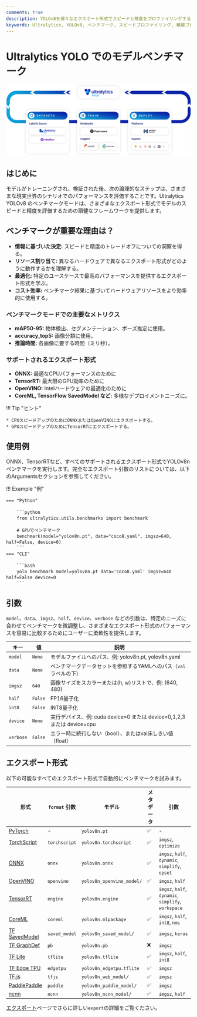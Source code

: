 ```yaml
---
comments: true
description: YOLOv8を様々なエクスポート形式でスピードと精度をプロファイリングする方法を学び、mAP50-95、accuracy_top5のメトリクスなどの洞察を得る。
keywords: Ultralytics, YOLOv8, ベンチマーク, スピードプロファイリング, 精度プロファイリング, mAP50-95, accuracy_top5, ONNX, OpenVINO, TensorRT, YOLOエクスポート形式
---
```


# Ultralytics YOLO でのモデルベンチマーク

<img width="1024" src="https://github.com/ultralytics/assets/raw/main/yolov8/banner-integrations.png" alt="Ultralytics YOLOエコシステムと統合">

## はじめに

モデルがトレーニングされ、検証された後、次の論理的なステップは、さまざまな現実世界のシナリオでのパフォーマンスを評価することです。Ultralytics YOLOv8 のベンチマークモードは、さまざまなエクスポート形式でモデルのスピードと精度を評価するための頑健なフレームワークを提供します。

## ベンチマークが重要な理由は？

- **情報に基づいた決定:** スピードと精度のトレードオフについての洞察を得る。
- **リソース割り当て:** 異なるハードウェアで異なるエクスポート形式がどのように動作するかを理解する。
- **最適化:** 特定のユースケースで最高のパフォーマンスを提供するエクスポート形式を学ぶ。
- **コスト効率:** ベンチマーク結果に基づいてハードウェアリソースをより効率的に使用する。

### ベンチマークモードでの主要なメトリクス

- **mAP50-95:** 物体検出、セグメンテーション、ポーズ推定に使用。
- **accuracy_top5:** 画像分類に使用。
- **推論時間:** 各画像に要する時間（ミリ秒）。

### サポートされるエクスポート形式

- **ONNX:** 最適なCPUパフォーマンスのために
- **TensorRT:** 最大限のGPU効率のために
- **OpenVINO:** Intelハードウェアの最適化のために
- **CoreML, TensorFlow SavedModel など:** 多様なデプロイメントニーズに。

!!! Tip "ヒント"

    * CPUスピードアップのためにONNXまたはOpenVINOにエクスポートする。
    * GPUスピードアップのためにTensorRTにエクスポートする。

## 使用例

ONNX、TensorRTなど、すべてのサポートされるエクスポート形式でYOLOv8nベンチマークを実行します。完全なエクスポート引数のリストについては、以下のArgumentsセクションを参照してください。

!!! Example "例"

    === "Python"

        ```python
        from ultralytics.utils.benchmarks import benchmark

        # GPUでベンチマーク
        benchmark(model="yolov8n.pt", data="coco8.yaml", imgsz=640, half=False, device=0)
        ```
    === "CLI"

        ```bash
        yolo benchmark model=yolov8n.pt data='coco8.yaml' imgsz=640 half=False device=0
        ```

## 引数

`model`、`data`、`imgsz`、`half`、`device`、`verbose` などの引数は、特定のニーズに合わせてベンチマークを微調整し、さまざまなエクスポート形式のパフォーマンスを容易に比較するためにユーザーに柔軟性を提供します。

| キー      | 値      | 説明                                                                    |
| --------- | ------- | ----------------------------------------------------------------------- |
| `model`   | `None`  | モデルファイルへのパス、例: yolov8n.pt, yolov8n.yaml                    |
| `data`    | `None`  | ベンチマークデータセットを参照するYAMLへのパス（`val`ラベルの下）       |
| `imgsz`   | `640`   | 画像サイズをスカラーまたは(h, w)リストで、例: (640, 480)                |
| `half`    | `False` | FP16量子化                                                              |
| `int8`    | `False` | INT8量子化                                                              |
| `device`  | `None`  | 実行デバイス、例: cuda device=0 または device=0,1,2,3 または device=cpu |
| `verbose` | `False` | エラー時に続行しない（bool）、またはval床しきい値（float）              |

## エクスポート形式

以下の可能なすべてのエクスポート形式で自動的にベンチマークを試みます。

| 形式                                                               | `format` 引数 | モデル                    | メタデータ | 引数                                                |
| ------------------------------------------------------------------ | ------------- | ------------------------- | ---------- | --------------------------------------------------- |
| [PyTorch](https://pytorch.org/)                                    | -             | `yolov8n.pt`              | ✅         | -                                                   |
| [TorchScript](https://pytorch.org/docs/stable/jit.html)            | `torchscript` | `yolov8n.torchscript`     | ✅         | `imgsz`, `optimize`                                 |
| [ONNX](https://onnx.ai/)                                           | `onnx`        | `yolov8n.onnx`            | ✅         | `imgsz`, `half`, `dynamic`, `simplify`, `opset`     |
| [OpenVINO](https://docs.openvino.ai/latest/index.html)             | `openvino`    | `yolov8n_openvino_model/` | ✅         | `imgsz`, `half`                                     |
| [TensorRT](https://developer.nvidia.com/tensorrt)                  | `engine`      | `yolov8n.engine`          | ✅         | `imgsz`, `half`, `dynamic`, `simplify`, `workspace` |
| [CoreML](https://github.com/apple/coremltools)                     | `coreml`      | `yolov8n.mlpackage`       | ✅         | `imgsz`, `half`, `int8`, `nms`                      |
| [TF SavedModel](https://www.tensorflow.org/guide/saved_model)      | `saved_model` | `yolov8n_saved_model/`    | ✅         | `imgsz`, `keras`                                    |
| [TF GraphDef](https://www.tensorflow.org/api_docs/python/tf/Graph) | `pb`          | `yolov8n.pb`              | ❌         | `imgsz`                                             |
| [TF Lite](https://www.tensorflow.org/lite)                         | `tflite`      | `yolov8n.tflite`          | ✅         | `imgsz`, `half`, `int8`                             |
| [TF Edge TPU](https://coral.ai/docs/edgetpu/models-intro/)         | `edgetpu`     | `yolov8n_edgetpu.tflite`  | ✅         | `imgsz`                                             |
| [TF.js](https://www.tensorflow.org/js)                             | `tfjs`        | `yolov8n_web_model/`      | ✅         | `imgsz`                                             |
| [PaddlePaddle](https://github.com/PaddlePaddle)                    | `paddle`      | `yolov8n_paddle_model/`   | ✅         | `imgsz`                                             |
| [ncnn](https://github.com/Tencent/ncnn)                            | `ncnn`        | `yolov8n_ncnn_model/`     | ✅         | `imgsz`, `half`                                     |

[エクスポート](https://docs.ultralytics.com/modes/export/)ページでさらに詳しい`export`の詳細をご覧ください。
